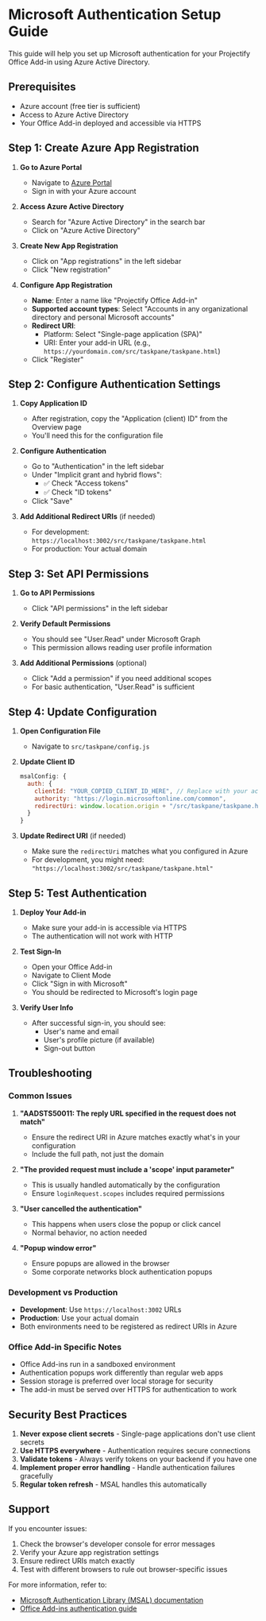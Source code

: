 # Microsoft Authentication Setup Guide

This guide will help you set up Microsoft authentication for your Projectify Office Add-in using Azure Active Directory.

## Prerequisites

- Azure account (free tier is sufficient)
- Access to Azure Active Directory
- Your Office Add-in deployed and accessible via HTTPS

## Step 1: Create Azure App Registration

1. **Go to Azure Portal**
   - Navigate to [Azure Portal](https://portal.azure.com)
   - Sign in with your Azure account

2. **Access Azure Active Directory**
   - Search for "Azure Active Directory" in the search bar
   - Click on "Azure Active Directory"

3. **Create New App Registration**
   - Click on "App registrations" in the left sidebar
   - Click "New registration"

4. **Configure App Registration**
   - **Name**: Enter a name like "Projectify Office Add-in"
   - **Supported account types**: Select "Accounts in any organizational directory and personal Microsoft accounts"
   - **Redirect URI**: 
     - Platform: Select "Single-page application (SPA)"
     - URI: Enter your add-in URL (e.g., `https://yourdomain.com/src/taskpane/taskpane.html`)
   - Click "Register"

## Step 2: Configure Authentication Settings

1. **Copy Application ID**
   - After registration, copy the "Application (client) ID" from the Overview page
   - You'll need this for the configuration file

2. **Configure Authentication**
   - Go to "Authentication" in the left sidebar
   - Under "Implicit grant and hybrid flows":
     - ✅ Check "Access tokens"
     - ✅ Check "ID tokens"
   - Click "Save"

3. **Add Additional Redirect URIs** (if needed)
   - For development: `https://localhost:3002/src/taskpane/taskpane.html`
   - For production: Your actual domain

## Step 3: Set API Permissions

1. **Go to API Permissions**
   - Click "API permissions" in the left sidebar

2. **Verify Default Permissions**
   - You should see "User.Read" under Microsoft Graph
   - This permission allows reading user profile information

3. **Add Additional Permissions** (optional)
   - Click "Add a permission" if you need additional scopes
   - For basic authentication, "User.Read" is sufficient

## Step 4: Update Configuration

1. **Open Configuration File**
   - Navigate to `src/taskpane/config.js`

2. **Update Client ID**
   ```javascript
   msalConfig: {
     auth: {
       clientId: "YOUR_COPIED_CLIENT_ID_HERE", // Replace with your actual client ID
       authority: "https://login.microsoftonline.com/common",
       redirectUri: window.location.origin + "/src/taskpane/taskpane.html"
     }
   }
   ```

3. **Update Redirect URI** (if needed)
   - Make sure the `redirectUri` matches what you configured in Azure
   - For development, you might need: `"https://localhost:3002/src/taskpane/taskpane.html"`

## Step 5: Test Authentication

1. **Deploy Your Add-in**
   - Make sure your add-in is accessible via HTTPS
   - The authentication will not work with HTTP

2. **Test Sign-In**
   - Open your Office Add-in
   - Navigate to Client Mode
   - Click "Sign in with Microsoft"
   - You should be redirected to Microsoft's login page

3. **Verify User Info**
   - After successful sign-in, you should see:
     - User's name and email
     - User's profile picture (if available)
     - Sign-out button

## Troubleshooting

### Common Issues

1. **"AADSTS50011: The reply URL specified in the request does not match"**
   - Ensure the redirect URI in Azure matches exactly what's in your configuration
   - Include the full path, not just the domain

2. **"The provided request must include a 'scope' input parameter"**
   - This is usually handled automatically by the configuration
   - Ensure `loginRequest.scopes` includes required permissions

3. **"User cancelled the authentication"**
   - This happens when users close the popup or click cancel
   - Normal behavior, no action needed

4. **"Popup window error"**
   - Ensure popups are allowed in the browser
   - Some corporate networks block authentication popups

### Development vs Production

- **Development**: Use `https://localhost:3002` URLs
- **Production**: Use your actual domain
- Both environments need to be registered as redirect URIs in Azure

### Office Add-in Specific Notes

- Office Add-ins run in a sandboxed environment
- Authentication popups work differently than regular web apps
- Session storage is preferred over local storage for security
- The add-in must be served over HTTPS for authentication to work

## Security Best Practices

1. **Never expose client secrets** - Single-page applications don't use client secrets
2. **Use HTTPS everywhere** - Authentication requires secure connections
3. **Validate tokens** - Always verify tokens on your backend if you have one
4. **Implement proper error handling** - Handle authentication failures gracefully
5. **Regular token refresh** - MSAL handles this automatically

## Support

If you encounter issues:
1. Check the browser's developer console for error messages
2. Verify your Azure app registration settings
3. Ensure redirect URIs match exactly
4. Test with different browsers to rule out browser-specific issues

For more information, refer to:
- [Microsoft Authentication Library (MSAL) documentation](https://docs.microsoft.com/en-us/azure/active-directory/develop/msal-overview)
- [Office Add-ins authentication guide](https://docs.microsoft.com/en-us/office/dev/add-ins/develop/auth-with-office-dialog-api) 